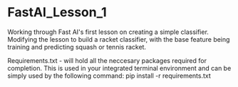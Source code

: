 # FastAI_Lesson_1
Working through Fast AI's first lesson on creating a simple classifier. Modifying the lesson to build a racket classifier, with the base feature being training and predicting squash or tennis racket.

Requirements.txt - will hold all the neccesary packages required for completion. This is used in your integrated terminal environment and can be simply used by the following command: pip install -r requirements.txt
